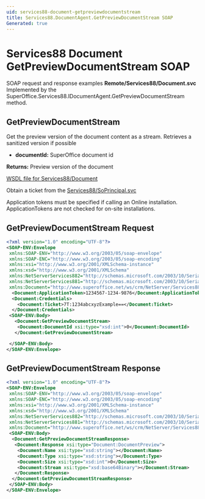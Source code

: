 ```yaml
---
uid: services88-document-getpreviewdocumentstream
title: Services88.DocumentAgent.GetPreviewDocumentStream SOAP
Generated: true
---
```


# Services88 Document GetPreviewDocumentStream SOAP

SOAP request and response examples **Remote/Services88/Document.svc**
Implemented by the <see cref="M:SuperOffice.Services88.IDocumentAgent.GetPreviewDocumentStream">SuperOffice.Services88.IDocumentAgent.GetPreviewDocumentStream</see> method.

## GetPreviewDocumentStream

Get the preview version of the document content as a stream. Retrieves a sanitized version if possible

* **documentId:** SuperOffice document id

**Returns:** Preview version of the document


[WSDL file for Services88/Document](../Services88-Document.md)

Obtain a ticket from the [Services88/SoPrincipal.svc](../SoPrincipal/SoPrincipal.md)

Application tokens must be specified if calling an Online installation. ApplicationTokens are not checked for on-site installations.

## GetPreviewDocumentStream Request

```xml
<?xml version="1.0" encoding="UTF-8"?>
<SOAP-ENV:Envelope
 xmlns:SOAP-ENV="http://www.w3.org/2003/05/soap-envelope"
 xmlns:SOAP-ENC="http://www.w3.org/2003/05/soap-encoding"
 xmlns:xsi="http://www.w3.org/2001/XMLSchema-instance"
 xmlns:xsd="http://www.w3.org/2001/XMLSchema"
 xmlns:NetServerServices882="http://schemas.microsoft.com/2003/10/Serialization/Arrays"
 xmlns:NetServerServices881="http://schemas.microsoft.com/2003/10/Serialization/"
 xmlns:Document="http://www.superoffice.net/ws/crm/NetServer/Services88">
  <Document:ApplicationToken>1234567-1234-9876</Document:ApplicationToken>
  <Document:Credentials>
    <Document:Ticket>7T:1234abcxyzExample==</Document:Ticket>
  </Document:Credentials>
 <SOAP-ENV:Body>
   <Document:GetPreviewDocumentStream>
    <Document:DocumentId xsi:type="xsd:int">0</Document:DocumentId>
   </Document:GetPreviewDocumentStream>

 </SOAP-ENV:Body>
</SOAP-ENV:Envelope>

```


## GetPreviewDocumentStream Response

```xml
<?xml version="1.0" encoding="UTF-8"?>
<SOAP-ENV:Envelope
 xmlns:SOAP-ENV="http://www.w3.org/2003/05/soap-envelope"
 xmlns:SOAP-ENC="http://www.w3.org/2003/05/soap-encoding"
 xmlns:xsi="http://www.w3.org/2001/XMLSchema-instance"
 xmlns:xsd="http://www.w3.org/2001/XMLSchema"
 xmlns:NetServerServices882="http://schemas.microsoft.com/2003/10/Serialization/Arrays"
 xmlns:NetServerServices881="http://schemas.microsoft.com/2003/10/Serialization/"
 xmlns:Document="http://www.superoffice.net/ws/crm/NetServer/Services88">
 <SOAP-ENV:Body>
  <Document:GetPreviewDocumentStreamResponse>
   <Document:Response xsi:type="Document:DocumentPreview">
    <Document:Name xsi:type="xsd:string"></Document:Name>
    <Document:Type xsi:type="xsd:string"></Document:Type>
    <Document:Size xsi:type="xsd:int">0</Document:Size>
    <Document:Stream xsi:type="xsd:base64Binary"></Document:Stream>
   </Document:Response>
  </Document:GetPreviewDocumentStreamResponse>
 </SOAP-ENV:Body>
</SOAP-ENV:Envelope>

```

